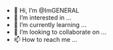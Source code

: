 - 👋 Hi, I’m @ImGENERAL
- 👀 I’m interested in ...
- 🌱 I’m currently learning ...
- 💞️ I’m looking to collaborate on ...
- 📫 How to reach me ...

<!---
ImGENERAL/ImGENERAL is a ✨ special ✨ repository because its `README.md` (this file) appears on your GitHub profile.
You can click the Preview link to take a look at your changes.
--->
